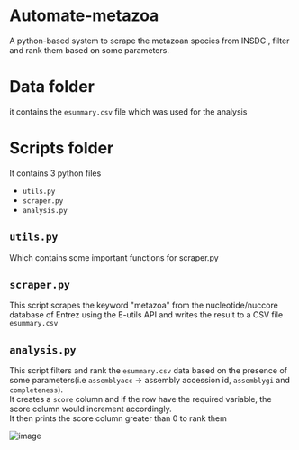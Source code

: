 # Automate-metazoa
A python-based system to scrape the metazoan species from INSDC , filter and rank them based on some parameters.

# Data folder
it contains the `esummary.csv` file which was used for the analysis

# Scripts folder
It contains 3 python files
* `utils.py`
* `scraper.py`
* `analysis.py`

## `utils.py` 
Which contains some important functions for scraper.py

## `scraper.py` 
This script scrapes the keyword "metazoa" from the nucleotide/nuccore database
of Entrez using the E-utils API and writes the result to a CSV file `esummary.csv`

## `analysis.py` 
This script filters and rank the `esummary.csv` data based on the presence of some parameters(i.e `assemblyacc` -> assembly accession id, `assemblygi` and `completeness`).  
 It creates a `score` column and if the row have the required variable, the score column would increment accordingly.  
 It then prints the score column greater than 0 to rank them 

![image](https://user-images.githubusercontent.com/109805657/228118862-72c7c616-e1ad-41d8-b555-a56b22e085a8.png)
